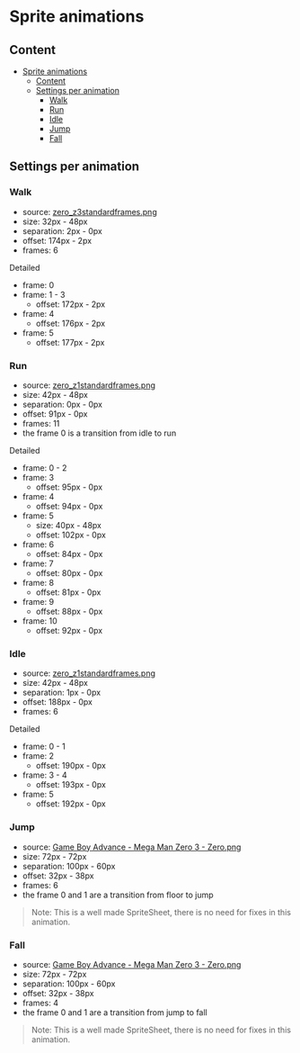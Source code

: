 # Sprite animations

## Content

- [Sprite animations](#sprite-animations)
  - [Content](#content)
  - [Settings per animation](#settings-per-animation)
    - [Walk](#walk)
    - [Run](#run)
    - [Idle](#idle)
    - [Jump](#jump)
    - [Fall](#fall)

## Settings per animation

### Walk

- source: [zero_z3standardframes.png](zero_z3standardframes.png)
- size: 32px - 48px
- separation: 2px - 0px
- offset: 174px - 2px
- frames: 6

Detailed

- frame: 0
- frame: 1 - 3
  - offset: 172px - 2px
- frame: 4
  - offset: 176px - 2px
- frame: 5
  - offset: 177px - 2px

### Run

- source: [zero_z1standardframes.png](zero_z1standardframes.png)
- size: 42px - 48px
- separation: 0px - 0px
- offset: 91px - 0px
- frames: 11
- the frame 0 is a transition from idle to run

Detailed

- frame: 0 - 2
- frame: 3
  - offset: 95px - 0px
- frame: 4
  - offset: 94px - 0px
- frame: 5
  - size: 40px - 48px
  - offset: 102px - 0px
- frame: 6
  - offset: 84px - 0px
- frame: 7
  - offset: 80px - 0px
- frame: 8
  - offset: 81px - 0px
- frame: 9
  - offset: 88px - 0px
- frame: 10
  - offset: 92px - 0px

### Idle

- source: [zero_z1standardframes.png](zero_z1standardframes.png)
- size: 42px - 48px
- separation: 1px - 0px
- offset: 188px - 0px
- frames: 6

Detailed

- frame: 0 - 1
- frame: 2
  - offset: 190px - 0px
- frame: 3 - 4
  - offset: 193px - 0px
- frame: 5
  - offset: 192px - 0px

### Jump

- source: [Game Boy Advance - Mega Man Zero 3 - Zero.png](Game%20Boy%20Advance%20-%20Mega%20Man%20Zero%203%20-%20Zero.png)
- size: 72px - 72px
- separation: 100px - 60px
- offset: 32px - 38px
- frames: 6
- the frame 0 and 1 are a transition from floor to jump

> Note: This is a well made SpriteSheet, there is no need for fixes in this animation.

### Fall

- source: [Game Boy Advance - Mega Man Zero 3 - Zero.png](Game%20Boy%20Advance%20-%20Mega%20Man%20Zero%203%20-%20Zero.png)
- size: 72px - 72px
- separation: 100px - 60px
- offset: 32px - 38px
- frames: 4
- the frame 0 and 1 are a transition from jump to fall

> Note: This is a well made SpriteSheet, there is no need for fixes in this animation.
